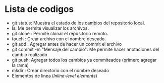 # Lista de codigos

<ul>
  <li>git status: Muestra el estado de los cambios del repositorio local.</li>
  <li>ls: Me permite visualizar los archivos.</li>
  <li>git clone <repositorio>: Permite clonar el repositorio remoto.</li>
  <li>touch <nombre>: Crear archivo con el nombre deseado.</li>
  <li>git add <archivo>: Agregar antes de hacer un commit el archivo</li>
  <li>git commit -m "Mensaje del cambio": Me permite hacer anotaciones del cambio realizado</li>
  <li>git push: Agregar todos los cambios ya commiteados (primero agregar la rama)</li>
  <li>mkdir <nombre>: Crear directorio con el nombre deseado</li>
  <li>Elementos de línea (<i>Inline-level elements</i>)</li>
</ul>
